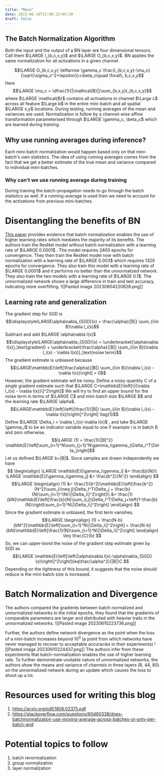 ```yaml
---
title: "Main"
date: 2023-06-10T23:00:22+05:30
draft: false
---
```


## The Batch Normalization Algorithm
Both the input and the output of a BN layer are four dimensional tensors. Call them $\LARGE I_{b,c,x,y}$ and $\LARGE O_{b,c,x,y}$. BN applies the same normalization for all activations in a given channel.

$$\LARGE O_{b,c,x,y} \leftarrow \gamma_c \frac{I_{b,c,x,y}-\mu_c}{\sqrt{\sigma_c^2+\epsilon}}+\beta_c\quad \forall\, b,c,x,y$$
Here
$$\LARGE \mu_c = \dfrac{1}{|\mathcal{B}|}\sum_{b,x,y}I_{b,c,x,y}$$
where
$\LARGE \mathcal{B}$ contains all activations in channel $\Large c$ across all feature $\Large b$ in the entire mini-batch and all spatial $\LARGE x,y$ locations.
During testing, running averages of the mean and variances are used. Normalization is follow by a channel-wise affine transformation parameterised through $\LARGE \gamma_c, \beta_c$ which are learned during training.

## Why use running averages during inference?
Each mini-batch normalization would happen based only on that mini-batch's own statistics.
The idea of using running averages comes from the fact that we get a better estimate of the true mean and variance compared to individual mini-batches.

### Why can't we use running average during training
During training the batch-propagation needs to go through the batch statistics as well. If a running-average is used then we need to account for the activations from previous mini-batches.

# Disentangling the benefits of BN
[This paper](https://arxiv.org/pdf/1806.02375.pdf) provides evidence that batch normalization enables the use of higher learning rates which mediates the majority of its benefits.
The authors train the ResNet model without batch normalization with a learning rate of $\LARGE 0.0001$ . The model requires 2400 epochs for convergence. They then train the ResNet model now with batch normalization with a learning rate of $\LARGE 0.003$ which requires 1320 epochs for convergence. They also train this model with a learning rate of $\LARGE 0.0001$ and it performs no better than the unnormalized network. They also train the two models with a learning rate of $\LARGE 0.1$. The unnormalized network shows a large difference in train and test accuracy, indicating more overfitting.
![[Pasted image 20230604220828.png]]

## Learning rate and generalization
The gradient step for SGD is
$$\displaystyle\LARGE\alpha\nabla_{SGD}(x) = \frac{\alpha}{|B|} \sum_{i\in B}\nabla l_i(x)$$
Subtract and add $\LARGE \alpha\nabla l(x)$ 
$$\displaystyle\LARGE\alpha\nabla_{SGD}(x) = \underbracket{\alpha\nabla l(x)}_\text{gradient} + \underbracket{\frac{\alpha}{|B|} \sum_{i\in B}(\nabla l_i(x) - \nabla l(x))}_\text{noise term}$$
The gradient estimate is unbiased because
$$\LARGE\mathbb{E}\left[\frac{\alpha}{|B|} \sum_{i\in B}(\nabla l_i(x) - \nabla l(x))\right] = 0$$
However, the gradient estimate will be noisy. Define a noisy quantity C of a single gradient estimate such that $\LARGE C=\mathbb{E}\left[\|{\nabla l_i(x) - \nabla l(x)}\|^2\right]$
We will try to find an upper bound for the noise term in terms of $\LARGE C$ and mini-batch size $\LARGE B$ and the learning rate $\LARGE \alpha$.
$$\LARGE\mathbb{E}\left[\left\|\frac{1}{|B|} \sum_{i\in B}(\nabla l_i(x) - \nabla l(x))\right\|^2\right] \tag{1}$$
Define $\LARGE \Delta_i = \nabla l_i(x)-\nabla l(x)$ , and take $\LARGE \gamma_i$ to be an indicator variable equal to one if example i is in batch B and zero otherwise.
$$\LARGE (1) = \frac{1}{|B|^2} \mathbb{E}\left[\sum_{i=1}^N\sum_{j=1}^N\gamma_i\gamma_j\Delta_i^T\Delta_j\right]$$
Let us defined $\LARGE b=|B|$. Since samples are drawn independently we have
$$
\begin{align}
\LARGE
\mathbb{E}[\gamma_i\gamma_i] &= \frac{b}{N}\\
\LARGE
\mathbb{E}[\gamma_i\gamma_j] &= \frac{b^2}{N^2}
\end{align}
$$
$$\LARGE
\begin{align}
(1) &= \frac{1}{b^2}\mathbb{E}\left[\frac{b^2}{N^2}\sum_{i\neq j}\Delta_I^T\Delta_j + \frac{b}{N}\sum_{i=1}^{N}\|\Delta_i\|^2\right]\\
&= \frac{1}{bN}\mathbb{E}\left[\frac{b}{N}\sum_{i,j}\Delta_i^T\Delta_j+\left(1-\frac{b}{N}\right)\sum_{i=1}^N\|\Delta_i\|^2\right]
\end{align}
$$
Since the gradient estimate is unbiased, the first term vanishes.
$$\LARGE
\begin{align}
(1) = \frac{N-b}{bN^2}\mathbb{E}\left[\sum_{i=1}^N\|\Delta_i\|^2\right] = \frac{N-b}{bN}\mathbb{E}\left[\frac{1}{N}\sum_{i=1}^N\|\Delta_i\|^2\right]
\end{align} \leq \frac{C}{b}
$$
So, we can upper-bond the noise of the gradient step estimate given by SGD as
	$$\LARGE
\mathbb{E}\left[\left\|\alpha\nabla l(x)-\alpha\nabla_{SGD}(x)\right\|^2\right]\leq\frac{\alpha^2}{|B|}C
$$
Depending on the tightness of this bound, it suggests that the noise should reduce is the mini-batch size is increased.

# Batch Normalization and Divergence
The authors compared the gradients between batch normalized and unnormalized networks in the initial epochs, they found that the gradients of comparable parameters are larger and distributed with heavier trails in the unnormalized networks.
![[Pasted image 20230610223736.png]]

Further, the authors define network divergence as the point when the loss of a mini-batch increases beyond $10^3$ (a point from which networks have never managed to recover to acceptable accuracies in their experiments)
![[Pasted image 20230610224437.png]]
The authors infer from these experiments that batch-normalization enables the use of higher learning rate.
To further demonstrate unstable nature of unnormalized networks, the authors show the means and variance of channels in three layers (8, 44, 80) on the unnormalized network during an update which causes the loss to shoot up a lot.

# Resources used for writing this blog
1. https://arxiv.org/pdf/1806.02375.pdf
2. https://stackoverflow.com/questions/60460338/does-batchnormalization-use-moving-average-across-batches-or-only-per-batch-and

# Potential topics to follow
1. batch renormalization
2. group normalization
3. layer normalization